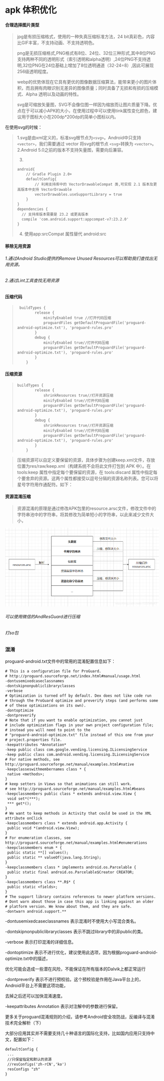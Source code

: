 # apk 体积优化

#### 合理选择图片类型

> jpg是有损压缩格式，使用的一种失真压缩标准方法，24 bit真彩色，内容比GIF丰富，不支持动画、不支持透明色。
>
> png是无损压缩格式,PNG格式有8位、24位、32位三种形式,其中8位PNG支持两种不同的透明形式（索引透明和alpha透明）,24位PNG不支持透明,32位PNG在24位基础上增加了8位透明通道（32-24=8）,因此可展现256级透明程度。
>
> webp的优势体现在它具有更优的图像数据压缩算法，能带来更小的图片体积，而且拥有肉眼识别无差异的图像质量；同时具备了无损和有损的压缩模式、Alpha 透明以及动画的特性。
>
> svg是可缩放矢量图，SVG不会像位图一样因为缩放而让图片质量下降。优点在于可以减小APK的大小，在使用过程中可以使用tink属性变化颜色，建议用于图标大小在200dp*200dp的简单小图标以内。

在使用svg的时候：

> 1.svg是由xml定义的，标准svg根节点为`<svg>`。Android中只支持`<vector>`，我们需要通过 vector 将svg的根节点 `<svg>`转换为 `<vector>`。
> 2.Android 5.0之前的版本不支持矢量图，需要向后兼容。
>
> 3.
>
> ```
> android{
>     // Gradle Plugin 2.0+
>     defaultConfig{
>         // 利用支持库中的 VectorDrawableCompat 类,可实现 2.1 版本及更高版本中支持 VectorDrawable
>         vectorDrawables.useSupportLibrary = true
>     }
> }
> dependencies {
>   // 支持库版本需要是 23.2 或更高版本
>   compile 'com.android.support:appcompat-v7:23.2.0'
> }
> ```
>
> 4. 使用app:srcCompat 属性替代 android:src



#### 移除无用资源

###### 1.通过Android Studio提供的Remove Unused Resources可以帮助我们查找出无用资源。

###### 2.通过Lint工具查找无用资源



#### 压缩代码

> ```
>  buildTypes {
>         release {
>             minifyEnabled true //打开代码压缩
>             proguardFiles getDefaultProguardFile('proguard-android-optimize.txt'), 'proguard-rules.pro'
>         }
>         debug {
>             minifyEnabled true//打开代码压缩
>             proguardFiles getDefaultProguardFile('proguard-android-optimize.txt'), 'proguard-rules.pro'
>         }
>     }
> ```
>
> 



#### 压缩资源

> ```
> buildTypes {
>         release {
>             shrinkResources true//打开资源压缩
>             minifyEnabled true//打开代码压缩
>             proguardFiles getDefaultProguardFile('proguard-android-optimize.txt'), 'proguard-rules.pro'
>         }
>         debug {
>             shrinkResources true//打开资源压缩
>             minifyEnabled true//打开代码压缩
>             proguardFiles getDefaultProguardFile('proguard-android-optimize.txt'), 'proguard-rules.pro'
>         }
>     }
> ```
>
> 



>压缩资源可以自定义要保留的资源，具体步骤为创建keep.xml文件，存放位置为res/raw/keep.xml（构建系统不会将此文件打包到 APK 中）。在 tools:keep 属性中指定每个要保留的资源，在 tools:discard 属性中指定每个要舍弃的资源。这两个属性都接受以逗号分隔的资源名称列表。您可以将星号字符用作通配符。如下：
>
>   <?xml version="1.0" encoding="utf-8"?>
>    <resources xmlns:tools="http://schemas.android.com/tools"
>        tools:keep="@layout/l_used*_c,@layout/l_used_a,@layout/l_used_b*"
>        tools:discard="@layout/unused2" />



#### 资源混淆压缩

> 资源混淆的原理是通过修改APK包里的resource.arsc文件，修改文件中的字符串池中的字符串，将其修改为简单短小的字符串，以此来减少文件大小，
>
> 

![](pic/2020071315533013.png)

###### 可以使用微信的AndResGuard进行压缩

###### 打so包



### 混淆



proguard-android.txt文件中的常用的混淆配置信息如下：

```text
# This is a configuration file for ProGuard.
# http://proguard.sourceforge.net/index.html#manual/usage.html
-dontusemixedcaseclassnames
-dontskipnonpubliclibraryclasses
-verbose
# Optimization is turned off by default. Dex does not like code run
# through the ProGuard optimize and preverify steps (and performs some
# of these optimizations on its own).
-dontoptimize
-dontpreverify
# Note that if you want to enable optimization, you cannot just
# include optimization flags in your own project configuration file;
# instead you will need to point to the
# "proguard-android-optimize.txt" file instead of this one from your
# project.properties file.
-keepattributes *Annotation*
-keep public class com.google.vending.licensing.ILicensingService
-keep public class com.android.vending.licensing.ILicensingService
# For native methods, see http://proguard.sourceforge.net/manual/examples.html#native
-keepclasseswithmembernames class * {
 native <methods>;
}
# keep setters in Views so that animations can still work.
# see http://proguard.sourceforge.net/manual/examples.html#beans
-keepclassmembers public class * extends android.view.View {
 void set*(***);
 *** get*();
}
# We want to keep methods in Activity that could be used in the XML attribute onClick
-keepclassmembers class * extends android.app.Activity {
 public void *(android.view.View);
}
# For enumeration classes, see http://proguard.sourceforge.net/manual/examples.html#enumerations
-keepclassmembers enum * {
 public static **[] values();
 public static ** valueOf(java.lang.String);
}
-keepclassmembers class * implements android.os.Parcelable {
 public static final android.os.Parcelable$Creator CREATOR;
}
-keepclassmembers class **.R$* {
 public static <fields>;
}
# The support library contains references to newer platform versions.
# Dont warn about those in case this app is linking against an older
# platform version. We know about them, and they are safe.
-dontwarn android.support.**
```



-dontusemixedcaseclassnames 表示混淆时不使用大小写混合类名。

-dontskipnonpubliclibraryclasses 表示不跳过library中的非public的类。

-verbose 表示打印混淆的详细信息。

-dontoptimize 表示不进行优化，建议使用此选项，因为根据proguard-android-optimize.txt中的描述，

优化可能会造成一些潜在风险，不能保证在所有版本的Dalvik上都正常运行

-dontpreverify 表示不进行预校验。这个预校验是作用在Java平台上的，Android平台上不需要这项功能，

去掉之后还可以加快混淆速度。

-keepattributes Annotation 表示对注解中的参数进行保留。

更多关于proguard混淆规则的介绍，请参考Android安全攻防战，反编译与混淆技术完全解析（下）

大部分应用其实并不需要支持几十种语言的国际化支持，比如国内应用只支持中文，配置如下：

```text
defaultConfig { 
 ...
 //只保留指定和默认的资源 
 //resConfigs('zh-rCN','ko') 
 resConfigs "zh"
}
```

